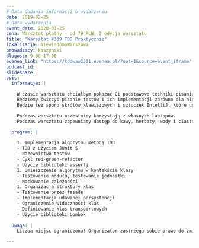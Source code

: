 ```yaml
---
# Data dodania informacji o wydarzeniu
date: 2019-02-25
# Data wydarzenia
event_date: 2020-01-25
cena: Warsztat płatny - od 79 PLN, 2 edycja warsztatu
title: "Warsztat #339 TDD Praktycznie"
lokalizacja: NiewiadomoWarszawa
prowadzacy: kaszynski
dlugosc: 9:00-17:00
evenea_link: "https://tddwaw2501.evenea.pl/?out=1&source=event_iframe"
podcast_id:
slideshare:
opis:
  informacje: |

    W czasie warsztatu chciałbym pokazać Ci podstawowe techniki pisania testów i zapoznać z podejściem TDD. 
    Będziemy ćwiczyć pisanie testów i ich implementacji zarówno dla niezależnych klas jak i typowej aplikacji internetowej, zależnej od bazy danych czy innych aplikacji. 
    Będzie też sporo skrótów klawiszowych i sztuczek IntelliJ, które usprawnią Twoją pracę z kodem. 

    Podczas warsztatu uczestnicy korzystają z własnych laptopów. 
    Podczas warsztatu zapewniamy dostęp do kawy, herbaty, wody i ciastek. W porze obiadowej zapewniamy lunch.

  program: |

    1. Implementacja algorytmu metodą TDD
    - TDD z użyciem JUnit 5
    - Nazewnictwo testów
    - Cykl red-green-refactor
    - Użycie biblioteki assertj
    1. Umieszczenie algorytmu w kontekście klasy
    - Testowanie modułu, testowanie jednostki
    - Mockowanie zależności
    1. Organizacja struktury klas 
    - Testowanie przez fasadę
    - Implementacja udawanej persystencji
    - Ograniczenie widoczności klas
    - Definiowanie klas transportowych
    - Użycie biblioteki Lombok
  
  uwaga: |
    Liczba miejsc ograniczona! Organizator zastrzega sobie prawo do zmiany lokalizacji wydarzenia oraz jego odwołania w przypadku niezgłoszenia się minimalnej liczby uczestników.

---
```

